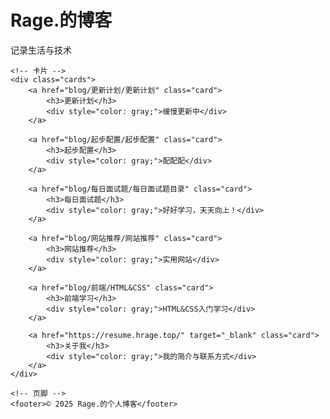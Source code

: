 <div id="pb-home">
    <!-- 引入 live2d-widget -->
    <script src="https://unpkg.com/live2d-widget@3.1.4/lib/L2Dwidget.min.js"></script>
    <!-- 首页标题 -->
    <h1>Rage.的博客</h1>
    <p class="subtitle">记录生活与技术</p>

    <!-- 卡片 -->
    <div class="cards">
        <a href="blog/更新计划/更新计划" class="card">
            <h3>更新计划</h3>
            <div style="color: gray;">缓慢更新中</div>
        </a>

        <a href="blog/起步配置/起步配置" class="card">
            <h3>起步配置</h3>
            <div style="color: gray;">配配配</div>
        </a>

        <a href="blog/每日面试题/每日面试题目录" class="card">
            <h3>每日面试题</h3>
            <div style="color: gray;">好好学习，天天向上！</div>
        </a>

        <a href="blog/网站推荐/网站推荐" class="card">
            <h3>网站推荐</h3>
            <div style="color: gray;">实用网站</div>
        </a>

        <a href="blog/前端/HTML&CSS" class="card">
            <h3>前端学习</h3>
            <div style="color: gray;">HTML&CSS入门学习</div>
        </a>

        <a href="https://resume.hrage.top/" target="_blank" class="card">
            <h3>关于我</h3>
            <div style="color: gray;">我的简介与联系方式</div>
        </a>
    </div>

    <!-- 页脚 -->
    <footer>© 2025 Rage.的个人博客</footer>
</div>
